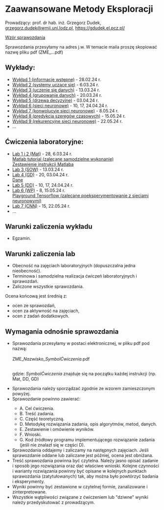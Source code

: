 # Zaawansowane Metody Eksploracji

Prowadzący: prof. dr hab. inż. Grzegorz Dudek, grzegorz.dudek@wmii.uni.lodz.pl, https://gdudek.el.pcz.pl/


<a href="https://github.com/GMDudek/ZME/blob/main/wzor_spr_UŁ.docx">Wzór sprawozdania</a>

Sprawozdania przesyłamy na adres j.w. W temacie maila proszę skopiować nazwę pliku pdf (ZME_...pdf)

## Wykłady:

  <ul>
    <li><a href="https://github.com/GMDudek/ZME/blob/main/ZME_wykład1_IW.pdf">Wykład 1 (informacje wstępne)</a> - 28.02.24 r.
    <li><a href="https://github.com/GMDudek/ZME/blob/main/ZME_wykład2_SUS.pdf">Wykład 2 (systemy uczące się)</a> - 6.03.24 r.
    <li><a href="https://github.com/GMDudek/ZME/blob/main/ZME_wykład3_UD.pdf">Wykład 3 (uczenie się danych)</a> - 13.03.24 r.
    <li><a href="https://github.com/GMDudek/ZME/blob/main/ZME_wykład4_GD.pdf">Wykład 4 (grupowanie danych)</a> - 20.03.24 r.
    <li><a href="https://github.com/GMDudek/ZME/blob/main/ZME_wykład5_DD.pdf">Wykład 5 (drzewa decyzyjne)</a> - 03.04.24 r.
    <li><a href="https://github.com/GMDudek/ZME/blob/main/ZME_wykład6_SN.pdf">Wykład 6 (sieci neuronowe)</a> - 10, 17, 24.04.24 r.
    <li><a href="https://github.com/GMDudek/ZME/blob/main/ZME_wykład7_CNN.pdf">Wykład 7 (konwolucyje sieci neuronowe)</a> - 8.05.24 r.
    <li><a href="https://github.com/GMDudek/ZME/blob/main/ZME_wykład8_PSC.pdf">Wykład 8 (predykcja szeregów czasowych)</a> - 15.05.24 r.
    <li><a href="https://github.com/GMDudek/ZME/blob/main/ZME_wykład9_RNN.pdf">Wykład 9 (rekurencyjne sieci neuronowe)</a> - 22.05.24 r.
    <li>...</li>
 </ul>

## Ćwiczenia laboratoryjne:
  <ul>
    <li><a href="https://github.com/GMDudek/ZME/blob/main/Lab_Mat.pdf">Lab 1 i 2 (Mat)</a> - 28, 6.03.24 r.
      <br><a href="https://matlabacademy.mathworks.com/details/matlab-onramp/gettingstarted">Matlab tutorial (zalecane samodzielne wykonanie)</a></br>
      <a href="https://www.mathworks.com/content/dam/mathworks/fact-sheet/matlab-basic-functions-reference.pdf">Zestawienie instrukcji Matlaba</a>
    <li><a href="https://github.com/GMDudek/ZME/blob/main/Lab_SOW.pdf">Lab 3 (SOW)</a> - 13.03.24 r.
    <li><a href="https://github.com/GMDudek/ZME/blob/main/Lab_GD.pdf">Lab 4 (GD)</a> - 20, 03.04.24 r.
      <br><a href="https://github.com/GMDudek/ZME/blob/main/GD_dane_genetyczne.csv">Dane</a></br>
    <li><a href="https://github.com/GMDudek/ZME/blob/main/Lab_DD.pdf">Lab 5 (DD)</a> - 10, 17, 24.04.24 r.
    <li><a href="https://github.com/GMDudek/ZME/blob/main/Lab_WP.pdf">Lab 6 (WP)</a> - 8, 15.05.24 r.
      <br><a href="https://playground.tensorflow.org/">Playground Tensorflow (zalecane poeksperymentowanie z sieciami neuronowymi)</a></br>
    <li><a href="https://github.com/GMDudek/ZME/blob/main/Lab_CNN.pdf">Lab 7 (CNN)</a> - 15, 22.05.24 r.
    <li>...</li>
 </ul>

## Warunki zaliczenia wykładu
<ul>
<li>Egzamin.</li>
</ul>
 
## Warunki zaliczenia lab
<ul>
<li>Obecność na zajęciach laboratoryjnych (dopuszczalna jedna nieobecność).</li>
<li>Terminowa i samodzielna realizacja ćwiczeń laboratoryjnych i sprawozdań.</li>
<li>Zaliczone wszystkie sprawozdania.</li>
</ul>
<p>Ocena końcową jest średnią z: </p>
<ul>
<li>ocen ze sprawozdań,</li>
<li>ocen za aktywność na zajęciach,</li>
<li>ocen z zadań dodatkowych.</li>
</ul>

## Wymagania odnośnie sprawozdania
<ul>
<li>Sprawozdania przesyłamy w postaci elektronicznej, w pliku pdf pod nazwą:</li>
<br />ZME_<em>Nazwisko_SymbolĆwiczenia</em>.pdf
  
<br />gdzie: <em>SymbolĆwiczenia</em> znajduje się na początku każdej instrukcji (np. Mat, DD, GD)

<li>Sprawozdania należy sporządzać zgodnie ze wzorem zamieszczonym powyżej. </li>
<li>Sprawozdanie powinno zawierać:</li>
<ul>
<li>A. Cel ćwiczenia.</li>
<li>B. Treść zadania.</li>
<li>C. Część teoretyczną.</li>
<li>D. Metodykę rozwiązania zadania, opis algorytmów, metod, danych.</li>
<li>E. Zestawienie i omówienie wyników.</li>
<li>F. Wnioski.</li>
<li>G. Kod źródłowy programu implementującego rozwiązanie zadania (jeśli nie znalazł się w części D).</li>
</ul>

<li>Sprawozdania oddajemy i zaliczamy na następnych zajęciach. Jeśli sprawozdanie oddane lub zaliczane jest później, ocena jest obniżana.</li>
<li>Treść sprawozdania powinna być czytelna. Należy jasno opisać zadanie i sposób jego rozwiązania oraz dać właściwe wnioski. Kolejne czynności i warianty rozwiązania powinny być opisane w kolejnych punktach sprawozdania (zatytułowanych) tak, aby można było powtórzyć badania i eksperymenty.</li>
<li>Wyniki powinny być zestawione w czytelnej formie, zanalizowane i zinterpretowane.</li>
<li>Wszystkie wątpliwości związane z ćwiczeniem lub "dziwne" wyniki należy przedyskutować z prowadzącym.</li>
</ul>
